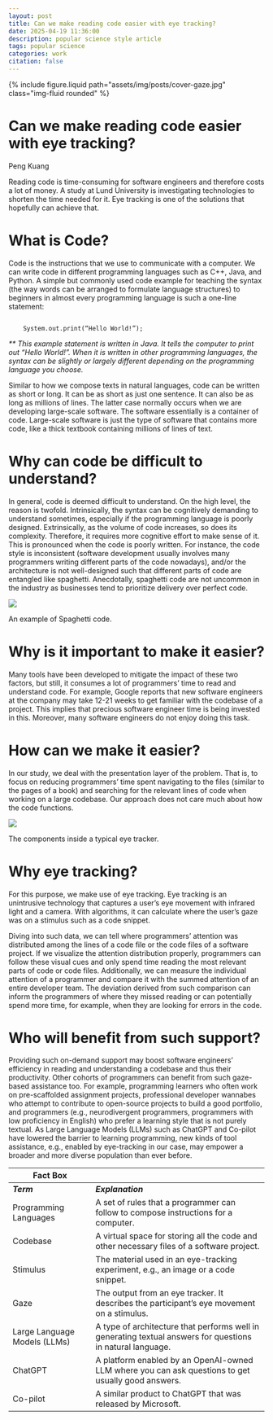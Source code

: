 ```yaml
---
layout: post
title: Can we make reading code easier with eye tracking?
date: 2025-04-19 11:36:00
description: popular science style article
tags: popular science
categories: work
citation: false
---
```


{% include figure.liquid path="assets/img/posts/cover-gaze.jpg" class="img-fluid rounded" %}

# Can we make reading code easier with eye tracking?

Peng Kuang

Reading code is time-consuming for software engineers and therefore costs a lot of money. A study at Lund University is investigating technologies to shorten the time needed for it. Eye tracking is one of the solutions that hopefully can achieve that.

# What is Code?

Code is the instructions that we use to communicate with a computer. We can write code in different programming languages such as C++, Java, and Python. A simple but commonly used code example for teaching the syntax (the way words can be arranged to formulate language structures) to beginners in almost every programming language is such a one-line statement:

```

    System.out.print(“Hello World!”);

```

_\*\* This example statement is written in Java. It tells the computer to print out “Hello World\!”. When it is written in other programming languages, the syntax can be slightly or largely different depending on the programming language you choose._

Similar to how we compose texts in natural languages, code can be written as short or long. It can be as short as just one sentence. It can also be as long as millions of lines. The latter case normally occurs when we are developing large-scale software. The software essentially is a container of code. Large-scale software is just the type of software that contains more code, like a thick textbook containing millions of lines of text.

# Why can code be difficult to understand?

In general, code is deemed difficult to understand. On the high level, the reason is twofold. Intrinsically, the syntax can be cognitively demanding to understand sometimes, especially if the programming language is poorly designed. Extrinsically, as the volume of code increases, so does its complexity. Therefore, it requires more cognitive effort to make sense of it. This is pronounced when the code is poorly written. For instance, the code style is inconsistent (software development usually involves many programmers writing different parts of the code nowadays), and/or the architecture is not well-designed such that different parts of code are entangled like spaghetti. Anecdotally, spaghetti code are not uncommon in the industry as businesses tend to prioritize delivery over perfect code.

![](https://web-api.textin.com/ocr_image/external/ef408b58cda90ef3.jpg)

An example of Spaghetti code.

# Why is it important to make it easier?

Many tools have been developed to mitigate the impact of these two factors, but still, it consumes a lot of programmers’ time to read and understand code. For example, Google reports that new software engineers at the company may take 12-21 weeks to get familiar with the codebase of a project. This implies that precious software engineer time is being invested in this. Moreover, many software engineers do not enjoy doing this task.

# How can we make it easier?

In our study, we deal with the presentation layer of the problem. That is, to focus on reducing programmers’ time spent navigating to the files (similar to the pages of a book) and searching for the relevant lines of code when working on a large codebase. Our approach does not care much about how the code functions.

![](https://web-api.textin.com/ocr_image/external/04c2a6cbd2c6e41c.jpg)

The components inside a typical eye tracker.

# Why eye tracking?

For this purpose, we make use of eye tracking. Eye tracking is an unintrusive technology that captures a user’s eye movement with infrared light and a camera. With algorithms, it can calculate where the user’s gaze was on a stimulus such as a code snippet.

Diving into such data, we can tell where programmers’ attention was distributed among the lines of a code file or the code files of a software project. If we visualize the attention distribution properly, programmers can follow these visual cues and only spend time reading the most relevant parts of code or code files. Additionally, we can measure the individual attention of a programmer and compare it with the summed attention of an entire developer team. The deviation derived from such comparison can inform the programmers of where they missed reading or can potentially spend more time, for example, when they are looking for errors in the code.

# Who will benefit from such support?

Providing such on-demand support may boost software engineers’ efficiency in reading and understanding a codebase and thus their productivity. Other cohorts of programmers can benefit from such gaze-based assistance too. For example, programming learners who often work on pre-scaffolded assignment projects, professional developer wannabes who attempt to contribute to open-source projects to build a good portfolio, and programmers (e.g., neurodivergent programmers, programmers with low proficiency in English) who prefer a learning style that is not purely textual. As Large Language Models (LLMs) such as ChatGPT and Co-pilot have lowered the barrier to learning programming, new kinds of tool assistance, e.g., enabled by eye-tracking in our case, may empower a broader and more diverse population than ever before.

| Fact Box                     |                                                                                                            |
| ---------------------------- | :--------------------------------------------------------------------------------------------------------- |
| _**Term**_                   | _**Explanation**_                                                                                          |
| Programming Languages        | A set of rules that a programmer can follow to compose instructions for a computer.                        |
| Codebase                     | A virtual space for storing all the code and other necessary files of a software project.                  |
| Stimulus                     | The material used in an eye-tracking experiment, e.g., an image or a code snippet.                         |
| Gaze                         | The output from an eye tracker. It describes the participant’s eye movement on a stimulus.                 |
| Large Language Models (LLMs) | A type of architecture that performs well in generating textual answers for questions in natural language. |
| ChatGPT                      | A platform enabled by an OpenAI-owned LLM where you can ask questions to get usually good answers.         |
| Co-pilot                     | A similar product to ChatGPT that was released by Microsoft.                                               |
